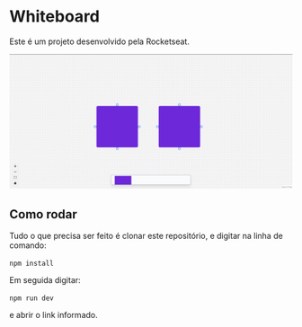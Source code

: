 # Whiteboard

Este é um projeto desenvolvido pela Rocketseat.

<img src="./public/Screenshot%20from%202023-03-15%2019-21-58.png" width="600px"  />

## Como rodar

Tudo o que precisa ser feito é clonar este repositório, e digitar na linha de comando:

<code>npm install</code>

Em seguida digitar:

<code>npm run dev</code>

e abrir o link informado.
